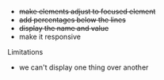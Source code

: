 - ~~make elements adjust to focused element~~
- ~~add percentages below the lines~~
- ~~display the name and value~~
- make it responsive


Limitations
- we can't display one thing over another